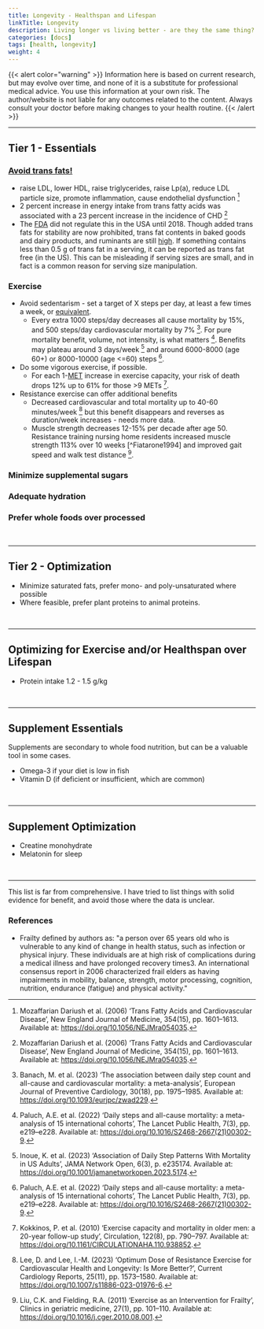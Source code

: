 ```yaml
---
title: Longevity - Healthspan and Lifespan
linkTitle: Longevity
description: Living longer vs living better - are they the same thing?
categories: [docs]
tags: [health, longevity]
weight: 4
---
```



{{< alert color="warning" >}}
Information here is based on current research, but may evolve over time, and none of it is a substitute for professional medical advice. You use this information at your own risk. The author/website is not liable for any outcomes related to the content. Always consult your doctor before making changes to your health routine.
{{< /alert >}}

---

## Tier 1 - Essentials

### [Avoid trans fats!](../nutrition/lipids/transfat.md)

- raise LDL, lower HDL, raise triglycerides, raise Lp(a), reduce LDL particle size, promote inflammation, cause endothelial dysfunction [^Mozzafarian2006]
- 2 percent increase in energy intake from trans fatty acids was associated with a 23 percent increase in the incidence of CHD [^Mozzafarian2006]
- The [FDA](https://www.fda.gov/food/food-additives-petitions/trans-fat) did not regulate this in the USA until 2018. Though added trans fats for stability are now prohibited, trans fat contents in baked goods and dairy products, and ruminants are still [high](https://en.wikipedia.org/wiki/Trans_fat#Presence_in_food). If something contains less than 0.5 g of trans fat in a serving, it can be reported as trans fat free (in the US). This can be misleading if serving sizes are small, and in fact is a common reason for serving size manipulation.

### Exercise

- Avoid sedentarism - set a target of X steps per day, at least a few times a week, or [equivalent](https://getfit.mit.edu/sites/default/files/resource/Convert_activities_to_steps.pdf).
  - Every extra 1000 steps/day decreases all cause mortality by 15%, and 500 steps/day cardiovascular mortality by 7% [^Banach2023]. For pure mortality benefit, volume, not intensity, is what matters [^Paluch2021]. Benefits may plateau around 3 days/week [^Inoue2023] and around 6000-8000 (age 60+) or 8000-10000 (age <=60) steps [^Paluch2021].
- Do some vigorous exercise, if possible.
  - For each 1-[MET](https://en.wikipedia.org/wiki/Metabolic_equivalent_of_task) increase in exercise capacity, your risk of death drops 12% up to 61% for those >9 METs [^Kokkinos2010].
- Resistance exercise can offer additional benefits
  - Decreased cardiovascular and total mortality up to 40-60 minutes/week [^Lee2023] but this benefit disappears and reverses as duration/week increases - needs more data.
  - Muscle strength decreases 12-15% per decade after age 50. Resistance training nursing home residents increased muscle strength 113% over 10 weeks [^Fiatarone1994] and improved gait speed and walk test distance [^Liu2011].

### Minimize supplemental sugars

### Adequate hydration

### Prefer whole foods over processed

&nbsp;

---

## Tier 2 - Optimization

- Minimize saturated fats, prefer mono- and poly-unsaturated where possible
- Where feasible, prefer plant proteins to animal proteins.

&nbsp;

---

## Optimizing for Exercise and/or Healthspan over Lifespan

- Protein intake 1.2 - 1.5 g/kg

&nbsp;

---

## Supplement Essentials

Supplements are secondary to whole food nutrition, but can be a valuable tool in some cases.

- Omega-3 if your diet is low in fish
- Vitamin D (if deficient or insufficient, which are common)

&nbsp;

---

## Supplement Optimization

- Creatine monohydrate
- Melatonin for sleep

&nbsp;

---

This list is far from comprehensive. I have tried to list things with solid evidence for benefit, and avoid those where the data is unclear.

### References

[^Mozzafarian2006]: Mozaffarian Dariush et al. (2006) ‘Trans Fatty Acids and Cardiovascular Disease’, New England Journal of Medicine, 354(15), pp. 1601–1613. Available at: <https://doi.org/10.1056/NEJMra054035>.

[^Banach2023]: Banach, M. et al. (2023) ‘The association between daily step count and all-cause and cardiovascular mortality: a meta-analysis’, European Journal of Preventive Cardiology, 30(18), pp. 1975–1985. Available at: <https://doi.org/10.1093/eurjpc/zwad229>.

[^Lee2023]: Lee, D. and Lee, I.-M. (2023) ‘Optimum Dose of Resistance Exercise for Cardiovascular Health and Longevity: Is More Better?’, Current Cardiology Reports, 25(11), pp. 1573–1580. Available at: <https://doi.org/10.1007/s11886-023-01976-6>.

[^Inoue2023]: Inoue, K. et al. (2023) ‘Association of Daily Step Patterns With Mortality in US Adults’, JAMA Network Open, 6(3), p. e235174. Available at: <https://doi.org/10.1001/jamanetworkopen.2023.5174>.

[^Paluch2021]: Paluch, A.E. et al. (2022) ‘Daily steps and all-cause mortality: a meta-analysis of 15 international cohorts’, The Lancet Public Health, 7(3), pp. e219–e228. Available at: <https://doi.org/10.1016/S2468-2667(21)00302-9>.

[^Kokkinos2010]: Kokkinos, P. et al. (2010) ‘Exercise capacity and mortality in older men: a 20-year follow-up study’, Circulation, 122(8), pp. 790–797. Available at: <https://doi.org/10.1161/CIRCULATIONAHA.110.938852>.

[^Liu2011]: Liu, C.K. and Fielding, R.A. (2011) ‘Exercise as an Intervention for Frailty’, Clinics in geriatric medicine, 27(1), pp. 101–110. Available at: <https://doi.org/10.1016/j.cger.2010.08.001>.

- Frailty defined by authors as: "a person over 65 years old who is vulnerable to any kind of change in health status, such as infection or physical injury. These individuals are at high risk of complications during a medical illness and have prolonged recovery times3. An international consensus report in 2006 characterized frail elders as having impairments in mobility, balance, strength, motor processing, cognition, nutrition, endurance (fatigue) and physical activity."
